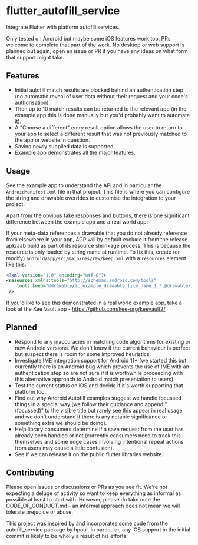 # flutter_autofill_service

Integrate Flutter with platform autofill services.

Only tested on Android but maybe some iOS features work too. PRs welcome to complete that part of the work. No desktop or web support is planned but again, open an issue or PR if you have any ideas on what form that support might take.

## Features

* Initial autofill match results are blocked behind an authentication step (no automatic reveal of user data without their request and your code's authorisation).
* Then up to 10 match results can be returned to the relevant app (in the example app this is done manually but you'd probably want to automate it).
* A "Choose a different" entry result option allows the user to return to your app to select a different result that was not previously matched to the app or website in question.
* Saving newly supplied data is supported.
* Example app demonstrates all the major features.

## Usage

See the example app to understand the API and in particular the `AndroidManifest.xml` file in that project. This file is where you can configure the string and drawable overrides to customise the integration to your project.

Apart from the obvious fake responses and buttons, there is one significant difference between the example app and a real world app:

If your meta-data references a drawable that you do not already reference from elsewhere in your app, AGP will by default exclude it from the release apk/aab build as part of its resource shrinkage process. This is because the resource is only loaded by string name at runtime. To fix this, create (or modify) `android/app/src/main/res/raw/keep.xml` with a `resources` element like this:

```xml
<?xml version="1.0" encoding="utf-8"?>
<resources xmlns:tools="http://schemas.android.com/tools"
    tools:keep="@drawable/ic_example_drawable_file_name_1_*,@drawable/ic_example_drawable_file_name_2_*"
 />

```

If you'd like to see this demonstrated in a real world example app, take a look at the Kee Vault app - https://github.com/kee-org/keevault2/

## Planned

* Respond to any inaccuracies in matching code algorithms for existing or new Android versions. We don't know if the current behaviour is perfect but suspect there is room for some improved heuristics.
* Investigate IME integration support for Android 11+ (we started this but currently there is an Android bug which prevents the use of IME with an authentication step so are not sure if it is worthwhile proceeding with this alternative approach to Android match presentation to users).
* Test the current status on iOS and decide if it's worth supporting that platform too.
* Find out why Android Autofill examples suggest we handle focussed things in a special way (we follow their guidance and append " (focussed)" to the visible title but rarely see this appear in real usage and we don't understand if there is any notable significance or something extra we should be doing).
* Help library consumers determine if a save request from the user has already been handled or not (currently consumers need to track this themselves and some edge cases involving intentional repeat actions from users may cause a little confusion).
* See if we can release it on the public flutter libraries website.

## Contributing

Please open issues or discussions or PRs as you see fit. We're not expecting a deluge of activity so want to keep everything as informal as possible at least to start with. However, please do take note the CODE_OF_CONDUCT.md - an informal approach does not mean we will tolerate prejudice or abuse.

This project was inspired by and incorporates some code from the autofill_service package by hpoul. In particular, any iOS support in the initial commit is likely to be wholly a result of his efforts!

